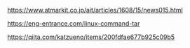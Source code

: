 https://www.atmarkit.co.jp/ait/articles/1608/15/news015.html

https://eng-entrance.com/linux-command-tar

https://qiita.com/katzueno/items/200fdfae677b925c09b5
